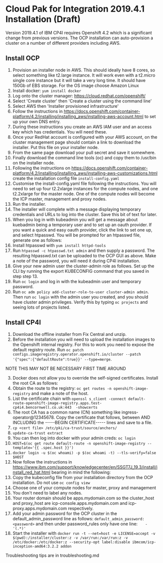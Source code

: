 # Cloud Pak for Integration 2019.4.1 Installation (Draft)

Version 2019.4.1 of IBM CP4I requires Openshift 4.2 which is a significant change from previous versions.  The OCP installation can auto-provision a cluster on a number of different providers including AWS.

## Install OCP

1. Provision an installer node in AWS.  This should ideally have 8 cores, so select something like t2.large instance.  It will work even with a t2.micro single core instance but it will take a very long time.  It should have 150Gb of EBS storage.  For the OS image choose Amazon Linux
2. Install docker: `yum install docker`
3. Log onto the cluster manager: https://cloud.redhat.com/openshift/
4. Select 'Create cluster' then 'Create a cluster using the command line'
5. Select AWS then 'Installer provisioned infrastructure'
6. Follow the instructions in https://docs.openshift.com/container-platform/4.2/installing/installing_aws/installing-aws-account.html to set up your own DNS entry.
7. During these instructions you create an AWS IAM user and an access key which has credentials.  You will need these.
7. Once your RedHat account is configured with your AWS account, on the cluster management page should contain a link to download the installer.  Put this file on your installer node.
8. From the same page download your pull secret and save it somewhere.
9. Finally download the command line tools (oc) and copy them to /usr/bin on the installer node.
10. Following the instructions on https://docs.openshift.com/container-platform/4.2/installing/installing_aws/installing-aws-customizations.html create the installation config file `install-config.yaml`
11. Customise the install-config.yaml file following the instructions.  You will need to set up four t2.2xlarge instances for the compute nodes, and one t2.2xlarge for the master node.  One of the compute nodes will become the ICP master, management and proxy nodes.
12. Run the installer.
13. The installer will complete with a message displaying temporary credentials and URLs to log into the cluster.  Save this bit of text for later.
14. When you log in with kubeadmin you will get a message about kuebadmin being a temporary user and to set up an oauth provider.  If you want a quick and easy oauth provider, click the link to set one up, and select htpasswd.  You will be prompted for an htpasswd file, generate one as follows:
15. Install htpasswd with `yum install httpd-tools`
16. Run `htpasswd -c htpasswd.txt admin` and then supply a password.  The resulting htpasswd.txt can be uploaded to the OCP GUI as above.  Make a note of the password, you will need it during CP4I installation.
17. Give your new admin user the cluster-admin role as follows.  Set up the CLI by running the export KUBECONFIG command that you saved in step step 13.
18. Run `oc login` and log in with the kubeadmin user and temporary password.
19. Run `oc adm policy add-cluster-role-to-user cluster-admin admin`.  Then run `oc login` with the admin user you created, and you should have cluster admin privileges.  Verify this by typing `oc projects` and seeing lots of projects listed.

## Install CP4I

1. Download the offline installer from Fix Central and unzip.
2. Before the installation you will need to upload the installation images to the Openshift internal registry. For this to work you need to expose the default registry route.  Run `oc patch configs.imageregistry.operator.openshift.io/cluster --patch '{"spec":{"defaultRoute":true}}' --type=merge`.

NOTE THIS MAY NOT BE NECESSARY FIRST TIME AROUND

3. Docker does not allow you to override the self-signed certificates.  Install the root CA as follows:
4. Obtain the route to the registry: `oc get routes -n openshift-image-registry` and make a note of the host.
5. List the certificate chain with `openssl s_client -connect default-route-openshift-image-registry.apps.test-cp4i4.bencornwell.co.uk:443  -showcerts`
6. The root CA has a common name (CN) something like ingress-operator@12345678.  Copy the certificate that follows, between AND INCLUDING the -----BEGIN CERTIFICATE----- lines and save to a file.
7. `cp <cert file> /etc/pki/ca-trust/source/anchors/`
8. `update-ca-trust extract`
9. You can then log into docker with your admin creds: `oc login`
10. `HOST=$(oc get route default-route -n openshift-image-registry --template='{{ .spec.host }}')`
11. `docker login -u $(oc whoami) -p $(oc whoami -t) --tls-verify=false $HOST`
12. Now follow the instructions in https://www.ibm.com/support/knowledgecenter/en/SSGT7J_19.3/install/install_red_hat.html bearing in mind the following:
13. Copy the kubeconfig file from your installation directory from the OCP installation.  Do not use `oc config view`
14. Choose one of your compute nodes for master, proxy and management
15. You don't need to label any nodes.
16. Your router domain should be apps.mydomain.com so the cluster_host and proxy_host are icp-console.apps.mydomain.com and icp-proxy.apps.mydomain.com respectively.
17. Add your admin password for the OCP cluster in the default_admin_password line as follows: `default_admin_password: <password>` and then under password_rules only have one line: `   - '(.*)'`
18. Start the installer with `docker run -t --net=host -e LICENSE=accept -v $(pwd):/installer/cluster:z -v /var/run:/var/run:z -v /etc/docker:/etc/docker:z --security-opt label:disable ibmcom/icp-inception-amd64:3.2.2 addon`

Troubleshooting tips are in troubleshooting.md
